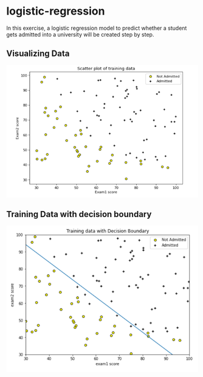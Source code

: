 # logistic-regression

In this exercise, a logistic regression model to predict whether a student gets admitted into a university will be created step by step.

## Visualizing Data
![](https://github.com/samrafakhar/logistic-regression/blob/main/screenshots/1.PNG)

## Training Data with decision boundary
![](https://github.com/samrafakhar/logistic-regression/blob/main/screenshots/2.PNG)
